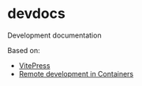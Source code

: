 # devdocs
Development documentation

Based on:
* [VitePress](https://vitepress.vuejs.org/)
* [Remote development in Containers](https://code.visualstudio.com/docs/remote/containers-tutorial)
